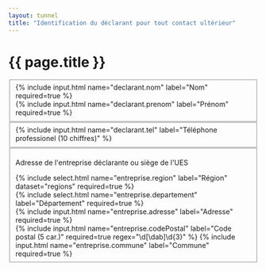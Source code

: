 ```yaml
---
layout: tunnel
title: "Identification du déclarant pour tout contact ultérieur"
---
```

<h1>{{ page.title }}</h1>

<fieldset>
  <!-- fieldset display flex can't work in Chromium -->
  <div class=row>
    <div>{% include input.html name="declarant.nom" label="Nom" required=true %}</div>
    <div>{% include input.html name="declarant.prenom" label="Prénom" required=true %}</div>
  </div>
</fieldset>

<fieldset>
  {% include input.html name="declarant.tel" label="Téléphone professionel (10 chiffres)" %}
</fieldset>

<fieldset>
  <p>Adresse de l'entreprise déclarante ou siège de l'UES</p>
  <div class=row>
    <div>{% include select.html name="entreprise.region" label="Région" dataset="regions" required=true %}</div>
    <div>{% include select.html name="entreprise.departement" label="Département" required=true %}</div>
  </div>

  <div class=row>
    {% include input.html name="entreprise.adresse" label="Adresse" required=true %}
  </div>

  <div class=row>
    {% include input.html name="entreprise.codePostal" label="Code postal (5 car.)" required=true regex="\d[\dab]\d{3}" %}
    {% include input.html name="entreprise.commune" label="Commune" required=true %}
  </div>
</fieldset>

<script>
  document.onready = function() {
    document.getElementById('field--entreprise.region').addEventListener('change', (event) => {
      const value = event.target.value
      console.debug(`region ${value} was selected.`)
      const dptSelect = document.getElementById('field--entreprise.departement')
      const dptList = event.target.selectedOptions[0].selectedData
        .map(dptName => ({value: dptName, label: dptName}))
      buildSelectOptions(dptSelect, dptList, '')
    })
  }
</script>

